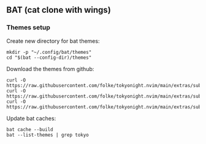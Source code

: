 ## BAT (cat clone with wings)

### Themes setup

Create new directory for bat themes:
```shell
mkdir -p "~/.config/bat/themes"
cd "$(bat --config-dir)/themes"
```

Download the themes from github:
```shell
curl -O https://raw.githubusercontent.com/folke/tokyonight.nvim/main/extras/sublime/tokyonight_night.tmTheme
curl -O https://raw.githubusercontent.com/folke/tokyonight.nvim/main/extras/sublime/tokyonight_day.tmTheme
curl -O https://raw.githubusercontent.com/folke/tokyonight.nvim/main/extras/sublime/tokyonight_moon.tmTheme
```

Update bat caches:
```shell
bat cache --build
bat --list-themes | grep tokyo
```
